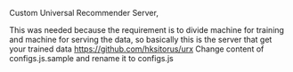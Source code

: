 Custom Universal Recommender Server,

This was needed because the requirement is to divide machine for training and machine for serving the data,
so basically this is the server that get your trained data https://github.com/hksitorus/urx
Change content of configs.js.sample and rename it to configs.js
